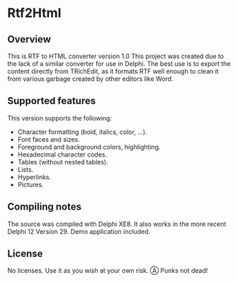 # Rtf2Html

## Overview

This is RTF to HTML converter version 1.0
This project was created due to the lack of a similar converter for use in Delphi.
The best use is to export the content directly from TRichEdit, as it formats RTF well enough to clean it from various garbage created by other editors like Word.

## Supported features

This version supports the following:

- Character formatting (bold, italics, color, ...).
- Font faces and sizes.
- Foreground and background colors, highlighting.
- Hexadecimal character codes.
- Tables (without nested tables).
- Lists.
- Hyperlinks.
- Pictures.

## Compiling notes

The source was compiled with Delphi XE8. It also works in the more recent Delphi 12 Version 29.
Demo application included.

## License
No licenses. Use it as you wish at your own risk.
Ⓐ Punks not dead!